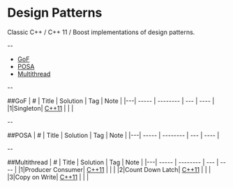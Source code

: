 # Design Patterns

Classic C++ / C++ 11 / Boost implementations of design patterns.

--

* [GoF](https://github.com/kamyu104/DesignPattern#gof)
* [POSA](https://github.com/kamyu104/DesignPattern#posa)
* [Multithread](https://github.com/kamyu104/DesignPattern#multithread)

--

##GoF
| # | Title | Solution | Tag | Note |
|---| ----- | -------- | --- | ---- |
|1|Singleton| [C++11](./C++11/singleton.cpp) | | |

--

##POSA
| # | Title | Solution | Tag | Note |
|---| ----- | -------- | --- | ---- |

--

##Multithread
| # | Title | Solution | Tag | Note |
|---| ----- | -------- | --- | ---- |
|1|Producer Consumer| [C++11](./C++11/producer-consumer.cpp) | | |
|2|Count Down Latch| [C++11](./C++11/count-down-latch.cpp) | | |
|3|Copy on Write| [C++11](./C++11/copy-on-write.cpp) | | |

